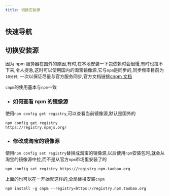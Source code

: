 ```yaml
---
title: 切换安装源
---
```


## 快速导航

<TOC />

## 切换安装源

因为 npm 服务器在国外的原因,有时,在本地安装一下包依赖时会很慢,有时也拉不下来,令人捉急,这时可以使用国内的淘宝镜像源,它与`npm`是同步的,同步频率目前为 `10分钟`, 一次以保证尽量与官方服务同步,官方文档链接[cnpm 文档](https://developer.aliyun.com/mirror/NPM?from=tnpm)

`cnpm`的使用基本与`npm`一致

- ### 如何查看 npm 的镜像源

使用`npm config get registry`,可以查看当前镜像源,默认是国外的

```
npm config get registry
https://registry.npmjs.org/
```

- ### 修改成淘宝的镜像源

使用`npm config set registry`替换成淘宝的镜像源,以后使用`npm`安装包时,就会从淘宝的镜像源中拉,而不是从官方`npm`市场里安装了的

```
npm config set registry https://registry.npm.taobao.org
```

上面的也可以在一开始就这样的,全局替换安装`cnpm`

```
npm install -g cnpm --registry=https://registry.npm.taobao.org
```
